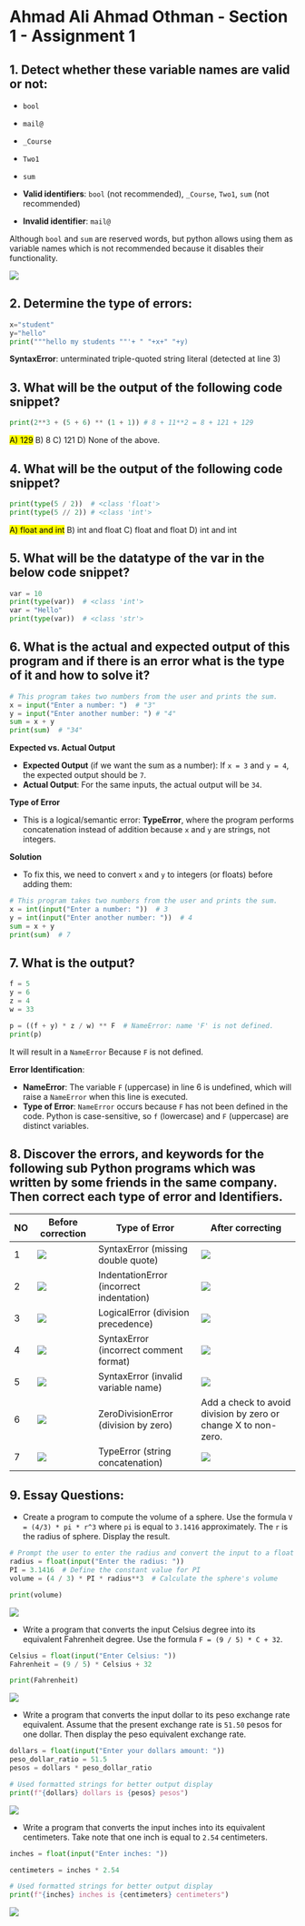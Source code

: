 # Ahmad Ali Ahmad Othman - Section 1 - Assignment 1

## 1. Detect whether these variable names are valid or not:

- `bool`
- `mail@`
- `_Course`
- `Two1`
- `sum`

- **Valid identifiers**: `bool` (not recommended), `_Course`, `Two1`, `sum` (not recommended)
- **Invalid identifier**: `mail@`

Although `bool` and `sum` are reserved words, but python allows using them as variable names which is not recommended because it disables their functionality.

![](imgs/code2.png)

## 2. Determine the type of errors:

```Python
x="student"
y="hello"
print("""hello my students ""'+ " "+x+" "+y)
```

**SyntaxError**: unterminated triple-quoted string literal (detected at line 3)

## 3. What will be the output of the following code snippet?

```Python
print(2**3 + (5 + 6) ** (1 + 1)) # 8 + 11**2 = 8 + 121 + 129
```

<mark>A) 129</mark>
B) 8
C) 121
D) None of the above.

## 4. What will be the output of the following code snippet?

```Python
print(type(5 / 2))  # <class 'float'>
print(type(5 // 2)) # <class 'int'>
```

<mark>A) float and int</mark>
B) int and float
C) float and float
D) int and int

## 5. What will be the datatype of the var in the below code snippet?

```Python
var = 10
print(type(var))  # <class 'int'>
var = "Hello"
print(type(var))  # <class 'str'>
```

## 6. What is the actual and expected output of this program and if there is an error what is the type of it and how to solve it?

```Python
# This program takes two numbers from the user and prints the sum.
x = input("Enter a number: ")  # "3"
y = input("Enter another number: ") # "4"
sum = x + y
print(sum)  # "34"
```

**Expected vs. Actual Output**

- **Expected Output** (if we want the sum as a number): If `x = 3` and `y = 4`, the expected output should be `7`.
- **Actual Output**: For the same inputs, the actual output will be `34`.

**Type of Error**

- This is a logical/semantic error: **TypeError**, where the program performs concatenation instead of addition because `x` and `y` are strings, not integers.

**Solution**

- To fix this, we need to convert `x` and `y` to integers (or floats) before adding them:

```Python
# This program takes two numbers from the user and prints the sum.
x = int(input("Enter a number: "))  # 3
y = int(input("Enter another number: "))  # 4
sum = x + y
print(sum)  # 7
```

## 7. What is the output?

```Python
f = 5
y = 6
z = 4
w = 33

p = ((f + y) * z / w) ** F  # NameError: name 'F' is not defined.
print(p)
```

It will result in a `NameError` Because `F` is not defined.

**Error Identification**:

- **NameError**: The variable `F` (uppercase) in line 6 is undefined, which will raise a `NameError` when this line is executed.
- **Type of Error**: `NameError` occurs because `F` has not been defined in the code. Python is case-sensitive, so `f` (lowercase) and `F` (uppercase) are distinct variables.

## 8. Discover the errors, and keywords for the following sub Python programs which was written by some friends in the same company. Then correct each type of error and Identifiers.

| NO  | Before correction    | Type of Error                            | After correcting                                               |
| --- | -------------------- | ---------------------------------------- | -------------------------------------------------------------- |
| 1   | ![](imgs/code4.png)  | SyntaxError (missing double quote)       | ![](imgs/code9.png)                                            |
| 2   | ![](imgs/code3.png)  | IndentationError (incorrect indentation) | ![](imgs/code10.png)                                           |
| 3   | ![](imgs/code5.png)  | LogicalError (division precedence)       | ![](imgs/code8.png)                                            |
| 4   | ![](imgs/code6.png)  | SyntaxError (incorrect comment format)   | ![](imgs/code7.png)                                            |
| 5   | ![](imgs/code11.png) | SyntaxError (invalid variable name)      | ![](imgs/code12.png)                                           |
| 6   | ![](imgs/code13.png) | ZeroDivisionError (division by zero)     | Add a check to avoid division by zero or change X to non-zero. |
| 7   | ![](imgs/code14.png) | TypeError (string concatenation)         | ![](imgs/code15.png)                                           |

## 9. Essay Questions:

- Create a program to compute the volume of a sphere. Use the formula `V = (4/3) * pi * r^3` where `pi` is equal to `3.1416` approximately. The `r` is the radius of sphere. Display the result.

```Python
# Prompt the user to enter the radius and convert the input to a float
radius = float(input("Enter the radius: "))
PI = 3.1416  # Define the constant value for PI
volume = (4 / 3) * PI * radius**3  # Calculate the sphere's volume

print(volume)
```

![](imgs/code16.png)

- Write a program that converts the input Celsius degree into its equivalent Fahrenheit degree. Use the formula `F = (9 / 5) * C + 32`.

```Python
Celsius = float(input("Enter Celsius: "))
Fahrenheit = (9 / 5) * Celsius + 32

print(Fahrenheit)
```

![](imgs/code17.png)

- Write a program that converts the input dollar to its peso exchange rate equivalent. Assume that the present exchange rate is `51.50` pesos for one dollar. Then display the peso equivalent exchange rate.

```Python
dollars = float(input("Enter your dollars amount: "))
peso_dollar_ratio = 51.5
pesos = dollars * peso_dollar_ratio

# Used formatted strings for better output display
print(f"{dollars} dollars is {pesos} pesos")
```

![](imgs/code18.png)

- Write a program that converts the input inches into its equivalent centimeters. Take note that one inch is equal to `2.54` centimeters.

```Python
inches = float(input("Enter inches: "))

centimeters = inches * 2.54

# Used formatted strings for better output display
print(f"{inches} inches is {centimeters} centimeters")
```

![](imgs/code19.png)
